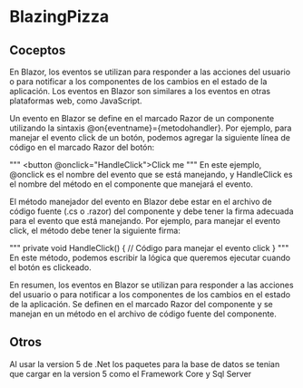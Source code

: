 # BlazingPizza

## Coceptos
En Blazor, los eventos se utilizan para responder a las acciones del usuario o para notificar a los componentes de los cambios en el estado de la aplicación. Los eventos en Blazor son similares a los eventos en otras plataformas web, como JavaScript.

Un evento en Blazor se define en el marcado Razor de un componente utilizando la sintaxis @on{eventname}={metodohandler}. Por ejemplo, para manejar el evento click de un botón, podemos agregar la siguiente línea de código en el marcado Razor del botón:

"""
<button @onclick="HandleClick">Click me</button>
"""
En este ejemplo, @onclick es el nombre del evento que se está manejando, y HandleClick es el nombre del método en el componente que manejará el evento.

El método manejador del evento en Blazor debe estar en el archivo de código fuente (.cs o .razor) del componente y debe tener la firma adecuada para el evento que está manejando. Por ejemplo, para manejar el evento click, el método debe tener la siguiente firma:

"""
private void HandleClick()
{
    // Código para manejar el evento click
}
"""
En este método, podemos escribir la lógica que queremos ejecutar cuando el botón es clickeado.

En resumen, los eventos en Blazor se utilizan para responder a las acciones del usuario o para notificar a los componentes de los cambios en el estado de la aplicación. Se definen en el marcado Razor del componente y se manejan en un método en el archivo de código fuente del componente.

## Otros
Al usar la version 5 de .Net los paquetes para la base de datos se tenian que cargar en la version 5 como el Framework Core y Sql Server
